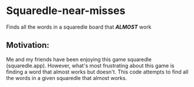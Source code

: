 # Squaredle-near-misses

Finds all the words in a squaredle board that ***ALMOST*** work

## Motivation:

Me and my friends have been enjoying this game squaredle (squaredle.app). However, what's most frustrating about this game is finding a word that almost works but doesn't. This code attempts to find all the words in a given squaredle that almost works.

